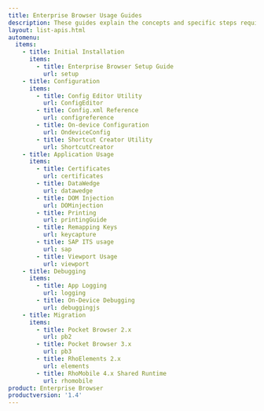 ```yaml
---
title: Enterprise Browser Usage Guides
description: These guides explain the concepts and specific steps required to access all major Enterprise Browser features.
layout: list-apis.html
automenu:
  items:
    - title: Initial Installation
      items:
        - title: Enterprise Browser Setup Guide
          url: setup
    - title: Configuration
      items:
        - title: Config Editor Utility
          url: ConfigEditor
        - title: Config.xml Reference
          url: configreference
        - title: On-device Configuration
          url: OndeviceConfig
        - title: Shortcut Creator Utility
          url: ShortcutCreator
    - title: Application Usage
      items:
        - title: Certificates
          url: certificates
        - title: DataWedge
          url: datawedge
        - title: DOM Injection
          url: DOMinjection
        - title: Printing
          url: printingGuide
        - title: Remapping Keys
          url: keycapture
        - title: SAP ITS usage
          url: sap
        - title: Viewport Usage
          url: viewport
    - title: Debugging
      items:
        - title: App Logging
          url: logging
        - title: On-Device Debugging
          url: debuggingjs
    - title: Migration
      items:
        - title: Pocket Browser 2.x
          url: pb2
        - title: Pocket Browser 3.x
          url: pb3
        - title: RhoElements 2.x
          url: elements
        - title: RhoMobile 4.x Shared Runtime
          url: rhomobile
product: Enterprise Browser
productversion: '1.4'
---
```


